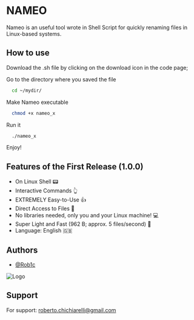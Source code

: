 
# NAMEO

Nameo is an useful tool wrote in Shell Script for quickly renaming files in Linux-based systems.

## How to use

Download the .sh file by clicking on the download icon in the code page;

Go to the directory where you saved the file
```bash
  cd ~/mydir/
```

Make Nameo executable
```bash
  chmod +x nameo_x
```
Run it
```bash
  ./nameo_x
```

Enjoy!

## Features of the First Release (1.0.0)

- On Linux Shell 📟
- Interactive Commands 👆
- EXTREMELY Easy-to-Use  👍
- Direct Access to Files 💾
- No libraries needed, only you and your Linux machine! 💻
- Super Light and Fast (962 B; approx. 5 files/second) 🚀
- Language: English 🇬🇧

## Authors

- [@Rob1c](https://www.github.com/Rob1c)


![Logo](https://avatars.githubusercontent.com/u/130507311?s=400&u=b92f65f8b846df70f863349ff700cf99c8c6a009&v=4)


## Support

For support:
roberto.chichiarelli@gmail.com 
